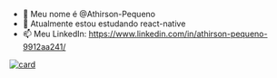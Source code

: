 - 👋 Meu nome é @Athirson-Pequeno
- 🌱 Atualmente estou estudando react-native
- 📫 Meu LinkedIn: https://www.linkedin.com/in/athirson-pequeno-9912aa241/


[![card](https://github-readme-stats.vercel.app/api?username=iuricode&theme=default&show_icons=true)](https://github.com/anuraghazra/github-readme-stats)
